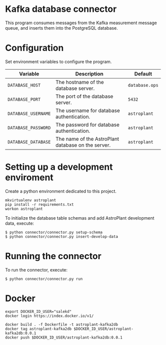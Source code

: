 # Kafka database connector
This program consumes messages from the Kafka measurement message queue,
and inserts them into the PostgreSQL database.

# Configuration
Set environment variables to configure the program.

| Variable | Description | Default |
|-|-|-|
| `DATABASE_HOST` | The hostname of the database server. | `database.ops` |
| `DATABASE_PORT` | The port of the database server. | `5432` |
| `DATABASE_USERNAME` | The username for database authentication. | `astroplant` |
| `DATABASE_PASSWORD` | The password for database authentication. | `astroplant` |
| `DATABASE_DATABASE` | The name of the AstroPlant database on the server. | `astroplant` |

# Setting up a development enviroment

Create a python environment dedicated to this project.

```shell
mkvirtualenv astroplant
pip install -r requirements.txt
workon astroplant
```

To initialize the database table schemas and add AstroPlant development data, execute:

```shell
$ python connector/connector.py setup-schema
$ python connector/connector.py insert-develop-data
```

# Running the connector
To run the connector, execute:

```shell
$ python connector/connector.py run
```

# Docker

```shell
export DOCKER_ID_USER="salekd"
docker login https://index.docker.io/v1/

docker build . -f Dockerfile -t astroplant-kafka2db
docker tag astroplant-kafka2db $DOCKER_ID_USER/astroplant-kafka2db:0.0.1
docker push $DOCKER_ID_USER/astroplant-kafka2db:0.0.1
```